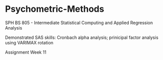 # Psychometric-Methods

SPH BS 805 - Intermediate Statistical Computing and Applied Regression Analysis

Demonstrated SAS skills: Cronbach alpha analysis; prinicipal factor analysis using VARIMAX rotation

Assignment Week 11
